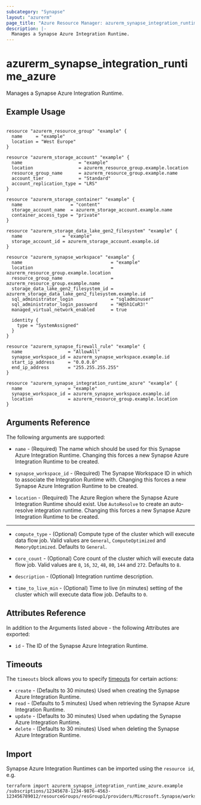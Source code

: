 ```yaml
---
subcategory: "Synapse"
layout: "azurerm"
page_title: "Azure Resource Manager: azurerm_synapse_integration_runtime_azure"
description: |-
  Manages a Synapse Azure Integration Runtime.
---
```


# azurerm_synapse_integration_runtime_azure

Manages a Synapse Azure Integration Runtime.

## Example Usage

```hcl

resource "azurerm_resource_group" "example" {
  name     = "example"
  location = "West Europe"
}

resource "azurerm_storage_account" "example" {
  name                     = "example"
  location                 = azurerm_resource_group.example.location
  resource_group_name      = azurerm_resource_group.example.name
  account_tier             = "Standard"
  account_replication_type = "LRS"
}

resource "azurerm_storage_container" "example" {
  name                  = "content"
  storage_account_name  = azurerm_storage_account.example.name
  container_access_type = "private"
}

resource "azurerm_storage_data_lake_gen2_filesystem" "example" {
  name               = "example"
  storage_account_id = azurerm_storage_account.example.id
}

resource "azurerm_synapse_workspace" "example" {
  name                                 = "example"
  location                             = azurerm_resource_group.example.location
  resource_group_name                  = azurerm_resource_group.example.name
  storage_data_lake_gen2_filesystem_id = azurerm_storage_data_lake_gen2_filesystem.example.id
  sql_administrator_login              = "sqladminuser"
  sql_administrator_login_password     = "H@Sh1CoR3!"
  managed_virtual_network_enabled      = true

  identity {
    type = "SystemAssigned"
  }
}

resource "azurerm_synapse_firewall_rule" "example" {
  name                 = "AllowAll"
  synapse_workspace_id = azurerm_synapse_workspace.example.id
  start_ip_address     = "0.0.0.0"
  end_ip_address       = "255.255.255.255"
}

resource "azurerm_synapse_integration_runtime_azure" "example" {
  name                 = "example"
  synapse_workspace_id = azurerm_synapse_workspace.example.id
  location             = azurerm_resource_group.example.location
}
```

## Arguments Reference

The following arguments are supported:

* `name` - (Required) The name which should be used for this Synapse Azure Integration Runtime. Changing this forces a new Synapse Azure Integration Runtime to be created.

* `synapse_workspace_id` - (Required) The Synapse Workspace ID in which to associate the Integration Runtime with. Changing this forces a new Synapse Azure Integration Runtime to be created.

* `location` - (Required) The Azure Region where the Synapse Azure Integration Runtime should exist. Use `AutoResolve` to create an auto-resolve integration runtime. Changing this forces a new Synapse Azure Integration Runtime to be created.

---

* `compute_type` - (Optional) Compute type of the cluster which will execute data flow job. Valid values are `General`, `ComputeOptimized` and `MemoryOptimized`. Defaults to `General`.

* `core_count` - (Optional) Core count of the cluster which will execute data flow job. Valid values are `8`, `16`, `32`, `48`, `80`, `144` and `272`. Defaults to `8`.

* `description` - (Optional) Integration runtime description.

* `time_to_live_min` - (Optional) Time to live (in minutes) setting of the cluster which will execute data flow job. Defaults to `0`.


## Attributes Reference

In addition to the Arguments listed above - the following Attributes are exported: 

* `id` - The ID of the Synapse Azure Integration Runtime.

## Timeouts

The `timeouts` block allows you to specify [timeouts](https://www.terraform.io/language/resources/syntax#operation-timeouts) for certain actions:

* `create` - (Defaults to 30 minutes) Used when creating the Synapse Azure Integration Runtime.
* `read` - (Defaults to 5 minutes) Used when retrieving the Synapse Azure Integration Runtime.
* `update` - (Defaults to 30 minutes) Used when updating the Synapse Azure Integration Runtime.
* `delete` - (Defaults to 30 minutes) Used when deleting the Synapse Azure Integration Runtime.

## Import

Synapse Azure Integration Runtimes can be imported using the `resource id`, e.g.

```shell
terraform import azurerm_synapse_integration_runtime_azure.example /subscriptions/12345678-1234-9876-4563-123456789012/resourceGroups/resGroup1/providers/Microsoft.Synapse/workspaces/workspace1/integrationruntimes/IntegrationRuntime1
```
